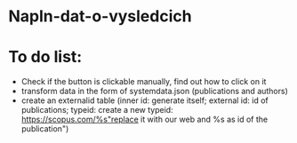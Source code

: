 # Napln-dat-o-vysledcich
# To do list:
- Check if the button is clickable manually, find out how to click on it
- transform data in the form of systemdata.json (publications and authors)
- create an externalid  table (inner id: generate itself; external id: id of publications; typeid: create a new typeid: https://scopus.com/%s"replace it with our web and %s as id of the publication")